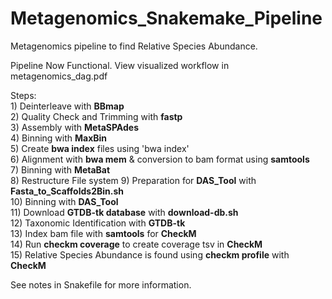 # Metagenomics_Snakemake_Pipeline
Metagenomics pipeline to find Relative Species Abundance. 
   
Pipeline Now Functional. View visualized workflow in metagenomics_dag.pdf
  
 Steps:  
 1)‎ Deinterleave with **BBmap**  
 2) Quality Check and Trimming with **fastp**   
 3) Assembly with **MetaSPAdes**  
 4) Binning with **MaxBin**   
 5) Create **bwa index** files using 'bwa index'  
 6) Alignment with **bwa mem** & conversion to bam format using **samtools**  
 7) Binning with **MetaBat**   
 8) Restructure File system 
 9) Preparation for **DAS_Tool** with **Fasta_to_Scaffolds2Bin.sh**  
 10) Binning with **DAS_Tool**   
 11) Download **GTDB-tk database** with **download-db.sh**  
 12) Taxonomic Identification with **GTDB-tk**   
 13) Index bam file with **samtools** for **CheckM**    
 14) Run **checkm coverage** to create coverage tsv in **CheckM**  
 15) Relative Species Abundance is found using **checkm profile** with **CheckM**   

  

See notes in Snakefile for more information.
